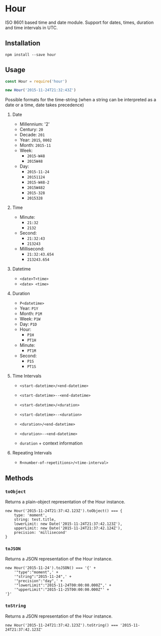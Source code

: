 # Hour

ISO 8601 based time and date module.
Support for dates, times, duration and time intervals in UTC.


## Installation

```shell
npm install --save hour
```


## Usage

```js
const Hour = require('hour')

new Hour('2015-11-24T21:32:43Z')
```

Possible formats for the time-string
(when a string can be interpreted as a date or a time, date takes precedence)

1. Date
	- Millennium: '2'
	- Century: `20`
	- Decade: `201`
	- Year: `2015`, `0002`
	- Month: `2015-11`
	- Week:
		- `2015-W48`
		- `2015W48`
	- Day:
		- `2015-11-24`
		- `20151124`
		- `2015-W48-2`
		- `2015W482`
		- `2015-328`
		- `2015328`

1. Time
	- Minute:
		- `21:32`
		- `2132`
	- Second:
		- `21:32:43`
		- `213243`
	- Millisecond:
		- `21:32:43.654`
		- `213243.654`

1. Datetime
	- `<date>T<time>`
	- `<date> <time>`

1. Duration
	- `P<datetime>`
	- Year: `P1Y`
	- Month: `P1M`
	- Week: `P1W`
	- Day: `P1D`
	- Hour:
		- `P1H`
		- `PT1H`
	- Minute:
		- `PT1M`
	- Second:
		- `P1S`
		- `PT1S`

1. Time Intervals
	- `<start-datetime>/<end-datetime>`
	- `<start-datetime>--<end-datetime>`

	- `<start-datetime>/<duration>`
	- `<start-datetime>--<duration>`

	- `<duration>/<end-datetime>`
	- `<duration>--<end-datetime>`

	- `duration` + context information

1. Repeating Intervals
	- `R<number-of-repetitions>/<time-interval>`


## Methods

### `toObject`

Returns a plain-object representation of the Hour instance.

```
new Hour('2015-11-24T21:37:42.123Z').toObject() === {
	type: 'moment',
	string: test.title,
	lowerLimit: new Date('2015-11-24T21:37:42.123Z'),
	upperLimit: new Date('2015-11-24T21:37:42.124Z'),
	precision: 'millisecond'
}
```

### `toJSON`

Returns a JSON representation of the Hour instance.

```
new Hour('2015-11-24').toJSON() === '{' +
	'"type":"moment",' +
	'"string":"2015-11-24",' +
	'"precision":"day",' +
	'"lowerLimit":"2015-11-24T00:00:00.000Z",' +
	'"upperLimit":"2015-11-25T00:00:00.000Z"' +
'}'
```

### `toString`

Returns a JSON representation of the Hour instance.

```
new Hour('2015-11-24T21:37:42.123Z').toString() === '2015-11-24T21:37:42.123Z'
```
